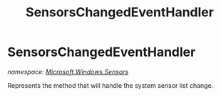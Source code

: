 ﻿---
title: SensorsChangedEventHandler
---

# SensorsChangedEventHandler
_namespace: [Microsoft.Windows.Sensors](N-Microsoft.Windows.Sensors.html)_

Represents the method that will handle the system sensor list change.




